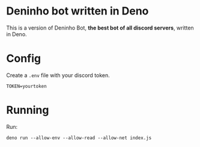 # Deninho bot written in Deno

This is a version of Deninho Bot, **the best bot of all discord servers**, written in Deno.

# Config

Create a `.env` file with your discord token.

```
TOKEN=yourtoken
```

# Running

Run:

```
deno run --allow-env --allow-read --allow-net index.js
```
